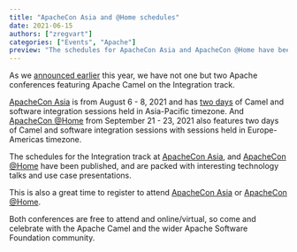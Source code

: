 ```yaml
---
title: "ApacheCon Asia and @Home schedules"
date: 2021-06-15
authors: ["zregvart"]
categories: ["Events", "Apache"]
preview: "The schedules for ApacheCon Asia and ApacheCon @Home have been published. Register now to attend!"
---
```


As we [announced earlier](/blog/2021/03/ApacheCons2021/) this year, we have not one but two Apache conferences featuring Apache Camel on the Integration track.

[ApacheCon Asia](https://apachecon.com/acasia2021/) is from August 6 - 8, 2021 and has [two days](https://apachecon.com/acasia2021/tracks/integration.html) of Camel and software integration sessions held in Asia-Pacific timezone. And [ApacheCon @Home](https://apachecon.com/acah2021/) from September 21 - 23, 2021 also features two days of Camel and software integration sessions with sessions held in Europe-Americas timezone.

The schedules for the Integration track at [ApacheCon Asia](https://apachecon.com/acasia2021/tracks/integration.html), and [ApacheCon @Home](https://apachecon.com/acah2021/tracks/integration.html) have been published, and are packed with interesting technology talks and use case presentations.

This is also a great time to register to attend [ApacheCon Asia](https://apachecon.com/acasia2021/register.html) or [ApacheCon @Home](https://apachecon.com/acah2021/register.html).

Both conferences are free to attend and online/virtual, so come and celebrate with the Apache Camel and the wider Apache Software Foundation community.

